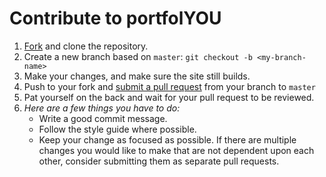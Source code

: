 # Contribute to portfolYOU

1. [Fork][fork] and clone the repository.
1. Create a new branch based on `master`: `git checkout -b <my-branch-name>`
1. Make your changes, and make sure the site still builds.
1. Push to your fork and [submit a pull request][compare] from your branch to `master`
1. Pat yourself on the back and wait for your pull request to be reviewed.
1. _Here are a few things you have to do:_
   - Write a good commit message.
   - Follow the style guide where possible.
   - Keep your change as focused as possible. If there are multiple changes you would like to make that are not dependent upon each other, consider submitting them as separate pull requests.

[fork]: https://github.com/YoussefRaafatNasry/portfolYOU/fork
[compare]: https://github.com/YoussefRaafatNasry/portfolYOU/compare
